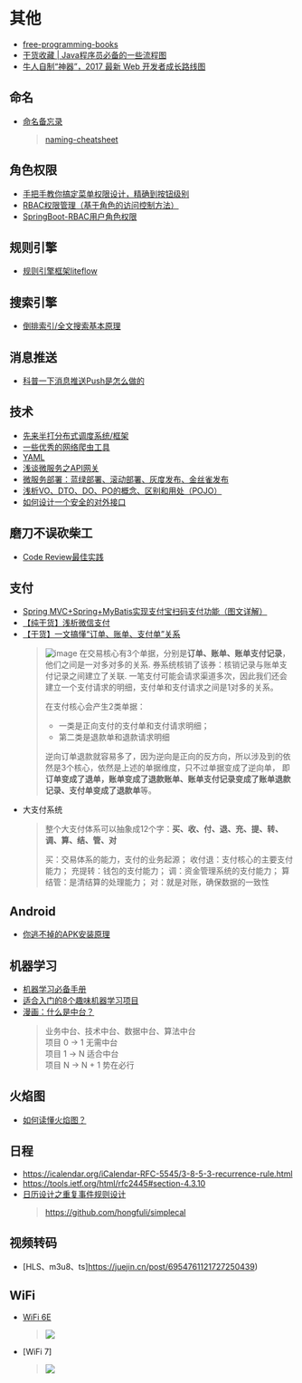 # 其他
* [free-programming-books](https://github.com/EbookFoundation/free-programming-books/blob/master/free-programming-books-zh.md)
* [干货收藏 | Java程序员必备的一些流程图](https://mp.weixin.qq.com/s/oTE_hbJtI_n6XTx9jj8w9A)
* [牛人自制“神器”，2017 最新 Web 开发者成长路线图](https://www.oschina.net/news/82966/web-developer-roadmap-in-2017?winzoom=1)

## 命名
* [命名备忘录](https://mp.weixin.qq.com/s/yOgv9H3qc3Ok2Ga2PSi21g)
  > [naming-cheatsheet](https://github.com/kettanaito/naming-cheatsheet)

## 角色权限
* [手把手教你搞定菜单权限设计，精确到按钮级别](https://mp.weixin.qq.com/s?__biz=MzU3NzczMTAzMg==&mid=2247488983&idx=1&sn=c4e38710cbb200fe4944f69ea5de8372)
* [RBAC权限管理（基于角色的访问控制方法）](https://my.oschina.net/zjllovecode/blog/1601002)
* [SpringBoot-RBAC用户角色权限](https://springboot.plus/guide/rbac.html)

## 规则引擎
* [规则引擎框架liteflow](https://liteflow.cc/pages/5816c5/)

## 搜索引擎
* [倒排索引/全文搜索基本原理](https://www.cnblogs.com/gered/p/9561710.html)

## 消息推送
* [科普一下消息推送Push是怎么做的](https://mp.weixin.qq.com/s/WT4U16vlC15lEx88Ll6OxA)

## 技术
* [先来半打分布式调度系统/框架](https://my.oschina.net/gitosc/blog/894187)
* [一些优秀的网络爬虫工具](https://my.oschina.net/gitosc/blog/880554)
* [YAML](http://www.ruanyifeng.com/blog/2016/07/yaml.html?f=tt)
* [浅谈微服务之API网关](https://cloud.tencent.com/developer/news/257354)
* [微服务部署：蓝绿部署、滚动部署、灰度发布、金丝雀发布](https://www.jianshu.com/p/022685baba7d)
* [浅析VO、DTO、DO、PO的概念、区别和用处（POJO）](https://www.cnblogs.com/qixuejia/p/4390086.html)
* [如何设计一个安全的对外接口](https://my.oschina.net/OutOfMemory/blog/3131916)

## 磨刀不误砍柴工
* [Code Review最佳实践](https://www.cnblogs.com/dotey/p/11216430.html)

## 支付
* [Spring MVC+Spring+MyBatis实现支付宝扫码支付功能（图文详解）](https://mp.weixin.qq.com/s?__biz=MzU0MzQ5MDA0Mw==&mid=2247488039&idx=1&sn=9bb5ba8db210fabf0871e9997152984d)
* [【纯干货】浅析微信支付](https://yclimb.gitbook.io/wxpay)
* [【干货】一文搞懂“订单、账单、支付单”关系](https://mp.weixin.qq.com/s/LwfnSxsF-yQ5fDez-AA9Yw)
  > ![image](https://github.com/user-attachments/assets/cfd49831-bd9d-416a-bb5b-a75b4fd90896)
  > 在交易核心有3个单据，分别是**订单、账单、账单支付记录**，他们之间是一对多对多的关系.
  > 券系统核销了该券：核销记录与账单支付记录之间建立了关联.
  > 一笔支付可能会请求渠道多次，因此我们还会建立一个支付请求的明细，支付单和支付请求之间是1对多的关系。
  > 
  > 在支付核心会产生2类单据： 
  > - 一类是正向支付的支付单和支付请求明细； 
  > - 第二类是退款单和退款请求明细
  >
  > 逆向订单退款就容易多了，因为逆向是正向的反方向，所以涉及到的依然是3个核心，依然是上述的单据维度，只不过单据变成了逆向单，
  > 即**订单变成了退单，账单变成了退款账单、账单支付记录变成了账单退款记录、支付单变成了退款单**等。
* 大支付系统
  > 整个大支付体系可以抽象成12个字：**买、收、付、退、充、提、转、调、算、结、管、对**
  > 
  > 买：交易体系的能力，支付的业务起源；
  > 收付退：支付核心的主要支付能力；
  > 充提转：钱包的支付能力；
  > 调：资金管理系统的支付能力；
  > 算结管：是清结算的处理能力；
  > 对：就是对账，确保数据的一致性

## Android
* [你逃不掉的APK安装原理](https://www.jianshu.com/p/d2a550a953e0)

## 机器学习
* [机器学习必备手册](https://yq.aliyun.com/articles/221644?utm_content=m_33150)
* [适合入门的8个趣味机器学习项目](https://yq.aliyun.com/articles/221708?utm_content=m_33352)
* [漫画：什么是中台？](https://mp.weixin.qq.com/s?__biz=MzIxMjE5MTE1Nw==&mid=2653199744&idx=1&sn=dceaa1a3b68277471985489fb9afebba)
  > 业务中台、技术中台、数据中台、算法中台  
  项目 0 -> 1 无需中台  
  项目 1 -> N 适合中台  
  项目 N -> N + 1 势在必行
  
## 火焰图
* [如何读懂火焰图？](http://www.ruanyifeng.com/blog/2017/09/flame-graph.html)

## 日程
- https://icalendar.org/iCalendar-RFC-5545/3-8-5-3-recurrence-rule.html
- https://tools.ietf.org/html/rfc2445#section-4.3.10
- [日历设计之重复事件规则设计](https://www.cnblogs.com/jcli/p/calendar_recur_rule.html)
  > https://github.com/hongfuli/simplecal

## 视频转码
- [HLS、m3u8、ts]https://juejin.cn/post/6954761121727250439)

## WiFi
- [WiFi 6E](https://info.support.huawei.com/info-finder/encyclopedia/zh/WiFi+6E.html)
  > ![](https://ghost.oss.sherlocky.com/halo/wifi6e.png)
- [WiFi 7]
  > ![](https://ghost.oss.sherlocky.com/halo/wifi7.png)
